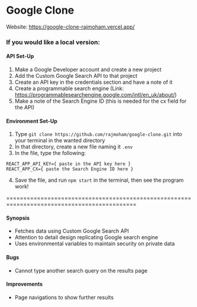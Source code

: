 # Google Clone

Website: https://google-clone-rajmoham.vercel.app/

### If you would like a local version:
#### API Set-Up
1. Make a Google Developer account and create a new project
2. Add the Custom Google Search API to that project
3. Create an API key in the credentials section and have a note of it
4. Create a programmable search engine (Link: https://programmablesearchengine.google.com/intl/en_uk/about/)
5. Make a note of the Search Engine ID (this is needed for the cx field for the API)

#### Environment Set-Up
1. Type ```git clone https://github.com/rajmoham/google-clone.git``` into your terminal in the wanted directory
2. In that directory, create a new file naming it ```.env```
3. In the file, type the following:
```
REACT_APP_API_KEY={ paste in the API key here }
REACT_APP_CX={ paste the Search Engine ID here }
```
4. Save the file, and run ```npm start``` in the terminal, then see the program work!

============================================================================================

#### Synopsis
- Fetches data using Custom Google Search API
- Attention to detail design replicating Google search engine
- Uses environmental variables to maintain security on private data

#### Bugs
- Cannot type another search query on the results page

#### Improvements
- Page navigations to show further results
